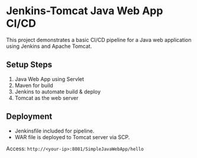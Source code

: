 # Jenkins-Tomcat Java Web App CI/CD

This project demonstrates a basic CI/CD pipeline for a Java web application using Jenkins and Apache Tomcat.

## Setup Steps
1. Java Web App using Servlet
2. Maven for build
3. Jenkins to automate build & deploy
4. Tomcat as the web server

## Deployment
- Jenkinsfile included for pipeline.
- WAR file is deployed to Tomcat server via SCP.

Access: `http://<your-ip>:8081/SimpleJavaWebApp/hello`
